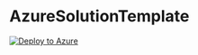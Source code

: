 # AzureSolutionTemplate

[![Deploy to Azure](https://azuredeploy.net/deploybutton.svg)](https://azuredeploy.net/)